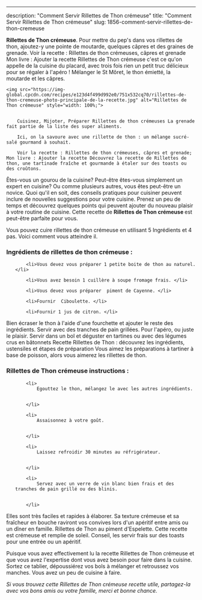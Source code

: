 ---
description: "Comment Servir Rillettes de Thon crémeuse"
title: "Comment Servir Rillettes de Thon crémeuse"
slug: 1856-comment-servir-rillettes-de-thon-cremeuse

<p>
	<strong>Rillettes de Thon crémeuse</strong>. 
	Pour mettre du pep&#39;s dans vos rillettes de thon, ajoutez-y une pointe de moutarde, quelques câpres et des graines de grenade. Voir la recette : Rillettes de thon crémeuses, câpres et grenade Mon livre : Ajouter la recette Rillettes de Thon crémeuse c&#39;est ce qu&#39;on appelle de la cuisine du placard, avec trois fois rien un petit truc délicieux pour se régaler à l&#39;apéro ! Mélanger le St Môret, le thon émietté, la moutarde et les câpres.
</p>
<p>
	
	<img src="https://img-global.cpcdn.com/recipes/e123d4f499d992e0/751x532cq70/rillettes-de-thon-cremeuse-photo-principale-de-la-recette.jpg" alt="Rillettes de Thon crémeuse" style="width: 100%;">
	
	
		Cuisinez, Mijoter, Préparer Rillettes de thon crémeuses La grenade fait partie de la liste des super aliments.
	
		Ici, on la savoure avec une rillette de thon : un mélange sucré-salé gourmand à souhait.
	
		Voir la recette : Rillettes de thon crémeuses, câpres et grenade; Mon livre : Ajouter la recette Découvrez la recette de Rillettes de thon, une tartinade fraîche et gourmande à étaler sur des toasts ou des croûtons.
	
</p>

Êtes-vous un gourou de la cuisine? Peut-être êtes-vous simplement un expert en cuisine? Ou comme plusieurs autres, vous êtes peut-être un novice. Quoi qu'il en soit, des conseils pratiques pour cuisiner peuvent inclure de nouvelles suggestions pour votre cuisine. Prenez un peu de temps et découvrez quelques points qui peuvent ajouter du nouveau plaisir à votre routine de cuisine. Cette recette de <strong> Rillettes de Thon crémeuse </strong> est peut-être parfaite pour vous.

<!--inarticleads1-->

Vous pouvez cuire rillettes de thon crémeuse en utilisant 5 Ingrédients et 4 pas. Voici comment vous atteindre il.

<h3>Ingrédients de rillettes de thon crémeuse :</h3>

<ol>
	
		<li>Vous devez vous préparer 1 petite boite de thon au naturel. </li>
	
		<li>Vous avez besoin 1 cuillère à soupe fromage frais. </li>
	
		<li>Vous devez vous préparer  piment de Cayenne. </li>
	
		<li>Fournir  Ciboulette. </li>
	
		<li>Fournir 1 jus de citron. </li>
	
</ol>

Bien écraser le thon à l&#39;aide d&#39;une fourchette et ajouter le reste des ingrédients. Servir avec des tranches de pain grillées. Pour l&#39;apéro, ou juste le plaisir. Servir dans un bol et déguster en tartines ou avec des légumes crus en bâtonnets Recette Rillettes de Thon : découvrez les ingrédients, ustensiles et étapes de préparation Vous aimez les préparations à tartiner à base de poisson, alors vous aimerez les rillettes de thon. 

<!--inarticleads2-->

<h3>Rillettes de Thon crémeuse instructions :</h3>

<ol>
	
		<li>
			Egouttez le thon, mélangez le avec les autres ingrédients.
			
			
		</li>
	
		<li>
			Assaisonnez à votre goût.
			
			
		</li>
	
		<li>
			Laissez refroidir 30 minutes au réfrigérateur.
			
			
		</li>
	
		<li>
			Servez avec un verre de vin blanc bien frais et des tranches de pain grillé ou des blinis.
			
			
		</li>
	
</ol>

Elles sont très faciles et rapides à élaborer. Sa texture crémeuse et sa fraîcheur en bouche raviront vos convives lors d&#39;un apéritif entre amis ou un dîner en famille. Rillettes de Thon au piment d&#39;Espelette. Cette recette est crémeuse et remplie de soleil. Conseil, les servir frais sur des toasts pour une entrée ou un apéritif. 

<!--inarticleads1-->

<p>
Puisque vous avez effectivement lu la recette Rillettes de Thon crémeuse et que vous avez l'expertise dont vous avez besoin pour faire dans la cuisine. Sortez ce tablier, dépoussiérez vos bols à mélanger et retroussez vos manches. Vous avez un peu de cuisine à faire.
</p>

<p>
<i>Si vous trouvez cette Rillettes de Thon crémeuse recette utile, partagez-la avec vos bons amis ou votre famille, merci et bonne chance.</i>
</p>
